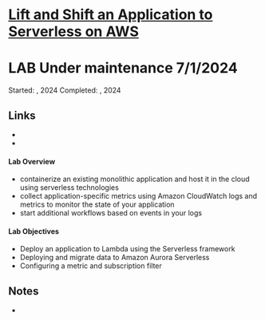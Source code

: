 # [Lift and Shift an Application to Serverless on AWS](https://explore.skillbuilder.aws/learn/course/11355/lift-and-shift-an-application-to-serverless-on-aws;lp=1046)

# **LAB Under maintenance 7/1/2024**
Started: , 2024
Completed: , 2024

## Links
- []()
- []()

#### Lab Overview
- containerize an existing monolithic application and host it in the cloud using serverless technologies
- collect application-specific metrics using Amazon CloudWatch logs and metrics to monitor the state of your application
- start additional workflows based on events in your logs

#### Lab Objectives
- Deploy an application to Lambda using the Serverless framework
- Deploying and migrate data to Amazon Aurora Serverless
- Configuring a metric and subscription filter

## Notes 
- 